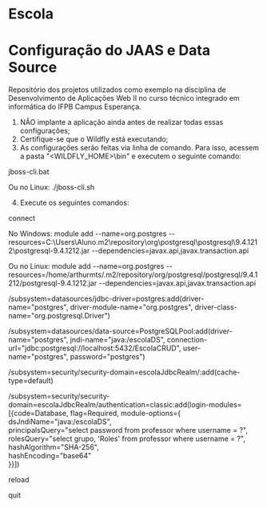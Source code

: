 # Escola
# Configuração do JAAS e Data Source
Repositório dos projetos utilizados como exemplo na disciplina de Desenvolvimento de Aplicações Web II no curso técnico integrado em informática do IFPB Campus Esperança.

1. NÃO implante a aplicação ainda antes de realizar todas essas configurações;
2. Certifique-se que o Wildfly está executando;
3. As configurações serão feitas via linha de comando. Para isso, acessem a pasta "<WILDFLY_HOME>\bin" e executem o seguinte comando:

jboss-cli.bat

Ou no Linux:
./jboss-cli.sh

4. Execute os seguintes comandos:

connect

No Windows:
module add --name=org.postgres --resources=C:\Users\Aluno\.m2\repository\org\postgresql\postgresql\9.4.1212\postgresql-9.4.1212.jar --dependencies=javax.api,javax.transaction.api


Ou no Linux:
module add --name=org.postgres --resources=/home/arthurmts/.m2/repository/org/postgresql/postgresql/9.4.1212/postgresql-9.4.1212.jar --dependencies=javax.api,javax.transaction.api


/subsystem=datasources/jdbc-driver=postgres:add(driver-name="postgres", driver-module-name="org.postgres", driver-class-name="org.postgresql.Driver")

/subsystem=datasources/data-source=PostgreSQLPool:add(driver-name="postgres", jndi-name="java:/escolaDS", connection-url="jdbc:postgresql://localhost:5432/EscolaCRUD", user-name="postgres", password="postgres")

/subsystem=security/security-domain=escolaJdbcRealm/:add(cache-type=default)

/subsystem=security/security-domain=escolaJdbcRealm/authentication=classic:add(login-modules=[{code=Database, flag=Required, module-options={ \
    dsJndiName="java:/escolaDS", \
    principalsQuery="select password from professor where username = ?", \
    rolesQuery="select grupo, 'Roles' from professor where username = ?", \
    hashAlgorithm="SHA-256", \
    hashEncoding="base64" \
}}])

reload

quit
